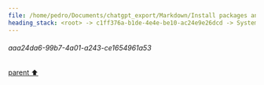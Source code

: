 ```yaml
---
file: /home/pedro/Documents/chatgpt_export/Markdown/Install packages and fetch data.md
heading_stack: <root> -> c1ff376a-b1de-4e4e-be10-ac24e9e26dcd -> System -> 23d672ad-afa9-4580-b523-3e1da45c3c14 -> System -> aaa24da6-99b7-4a01-a243-ce1654961a53
---
```

###### aaa24da6-99b7-4a01-a243-ce1654961a53
[parent ⬆️](#23d672ad-afa9-4580-b523-3e1da45c3c14)
